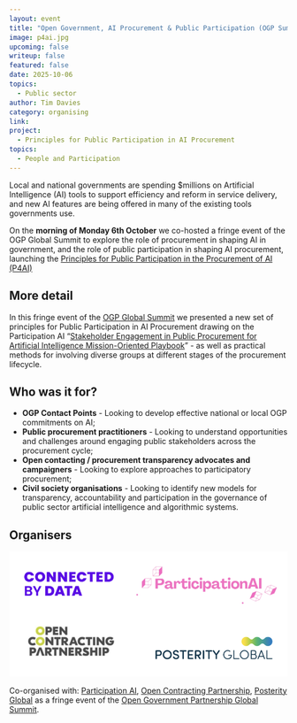 ```yaml
---
layout: event
title: "Open Government, AI Procurement & Public Participation (OGP Summit Fringe Event)"
image: p4ai.jpg
upcoming: false
writeup: false
featured: false
date: 2025-10-06
topics:
  - Public sector
author: Tim Davies
category: organising
link: 
project: 
  - Principles for Public Participation in AI Procurement
topics:
  - People and Participation
---
```


Local and national governments are spending $millions on Artificial Intelligence (AI) tools to support efficiency and reform in service delivery, and new AI features are being offered in many of the existing tools governments use. 

On the **morning of Monday 6th October** we co-hosted a fringe event of the OGP Global Summit to explore the role of procurement in shaping AI in government, and the role of public participation in shaping AI procurement, launching the [Principles for Public Participation in the Procurement of AI (P4AI)](https://www.p4ai.net)

<!--more-->

## More detail

In this fringe event of the [OGP Global Summit](https://spain.ogpsummit.org/) we presented a new set of principles for Public Participation in AI Procurement drawing on the Participation AI “[Stakeholder Engagement in Public Procurement for Artificial Intelligence Mission-Oriented Playbook](https://drive.google.com/file/d/1IRJv08KAVJZcQip7Ves1iY2vJFNr5b_5/view)” - as well as practical methods for involving diverse groups at different stages of the procurement lifecycle.

## Who was it for?

* **OGP Contact Points** - Looking to develop effective national or local OGP commitments on AI;
* **Public procurement practitioners** - Looking to understand opportunities and challenges around engaging public stakeholders across the procurement cycle;
* **Open contacting / procurement transparency advocates and campaigners** - Looking to explore approaches to participatory procurement;
* **Civil society organisations** - Looking to identify new models for transparency, accountability and participation in the governance of public sector artificial intelligence and algorithmic systems.

## Organisers

![Logos of the partners listed below](/assets/events/ProcurementLogos.png)

Co-organised with: [Participation AI](https://participationai.org/), [Open Contracting Partnership](https://www.open-contracting.org/), [Posterity Global](https://www.posterity.global/) as a fringe event of the [Open Government Partnership Global Summit](https://spain.ogpsummit.org/). 
